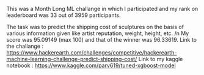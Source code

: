 This was a Month Long ML challange in which I participated and my rank on leaderboard was 33 out of 3959 participants.

The task was to predict the shipping cost of sculptures on the basis of various information given like artist reputation, weight, height, etc. /n
My score was 95.09149 (max 100) and that of the winner was 96.33619.
Link to the challange : https://www.hackerearth.com/challenges/competitive/hackerearth-machine-learning-challenge-predict-shipping-cost/
Link to my kaggle notebook : https://www.kaggle.com/parv619/tuned-xgboost-model
